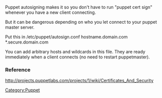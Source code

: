 Puppet autosigning makes it so you don't have to run "puppet cert sign"
whenever you have a new client connecting.

But it can be dangerous depending on who you let connect to your puppet
master server.

Put this in /etc/puppet/autosign.conf hostname.domain.com
\*.secure.domain.com

You can add arbitrary hosts and wildcards in this file. They are ready
immediately when a client connects (no need to restart puppetmaster).

### Reference

<http://projects.puppetlabs.com/projects/1/wiki/Certificates_And_Security>

<Category:Puppet>
